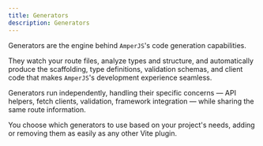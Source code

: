 ```yaml
---
title: Generators
description: Generators
---
```


Generators are the engine behind `AmperJS`'s code generation capabilities.

They watch your route files, analyze types and structure,
and automatically produce the scaffolding, type definitions, validation schemas,
and client code that makes `AmperJS`'s development experience seamless.

Generators run independently, handling their specific concerns —
API helpers, fetch clients, validation, framework integration —
while sharing the same route information.

You choose which generators to use based on your project's needs,
adding or removing them as easily as any other Vite plugin.

